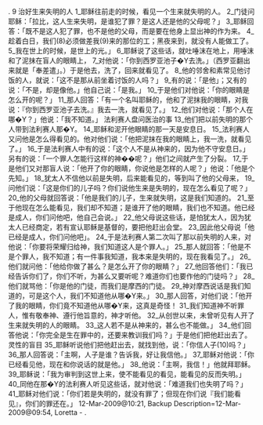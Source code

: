 . 9 
治好生来失明的人 
1_耶稣往前走的时候，看见一个生来就失明的人。 2_门徒问耶稣：「拉比，这人生来失明，是谁犯了罪？是这人还是他的父母呢？」 3_耶稣回答：「既不是这人犯了罪，也不是他的父母，而是要在他身上显出神的作为来。 4_趁着白日，我们(8)必须做差我(9)来的那位的工；黑夜来到，就没有人能做工了。 5_我在世上的时候，是世上的光。」 6_耶稣说了这些话，就吐唾沫在地上，用唾沫和了泥抹在盲人的眼睛上， 7_对他说：「你到西罗亚池子�Y去洗。」（西罗亚翻出来就是「奉差遣」。）于是他去，洗了，回来就看见了。 8_他的邻舍和素常见他讨饭的人，就说：「这不是那从前坐着讨饭的人吗？」 9_有的说：「是他」；又有的说：「不是，却是像他。」他自己说：「是我。」 10_于是他们对他说：「你的眼睛是怎么开的呢？」 11_那人回答：「有一个名叫耶稣的，他和了泥抹我的眼睛，对我说：『你到西罗亚池子去洗。』我去一洗，就看见了。」 12_他们对他说：「那个人在哪�Y？」他说：「我不知道。」 
法利赛人盘问医治的事 
13_他们把以前失明的那个人带到法利赛人那�Y。 14_耶稣和泥开他眼睛的那一天是安息日。 15_法利赛人又问他是怎么得看见的。他对他们说：「他把泥抹在我的眼睛上，我一洗，就看见了。」 16_于是法利赛人中有的说：「这个人不是从神来的，因为他不守安息日。」另有的说：「一个罪人怎能行这样的神��呢？」他们之间就产生了分裂。 17_于是他们又对那盲人说：「他开了你的眼睛，你说他是怎样的人呢？」他说：「他是个先知。」 
18_犹太人不信他以前是失明，后来能看见的，等到叫了他的父母来， 19_问他们说：「这是你们的儿子吗？你们说他生来是失明的，现在怎么看见了呢？」 20_他的父母就回答说：「他是我们的儿子，生来就失明，这是我们知道的。 21_至于他现在怎么能看见，我们却不知道；是谁开了他的眼睛，我们也不知道。他已经是成人，你们问他吧，他自己会说。」 22_他父母说这些话，是怕犹太人，因为犹太人已经商定，若有宣认耶稣是基督的，要把他赶出会堂。 23_因此他父母说「他已经是成人，你们问他吧」。 
24_于是法利赛人第二次叫了那以前失明的人来，对他说：「你要将荣耀归给神，我们知道这人是个罪人。」 25_那人就回答：「他是不是个罪人，我不知道；有一件事我知道，我本来是失明的，现在我看见了。」 26_他们就问他：「他给你做了甚么？是怎么开了你的眼睛？」 27_他回答他们：「我已经告诉你们了，你们不听，为甚么又要听呢？难道你们也要作他的门徒吗？」 28_他们就骂他：「你是他的门徒，而我们是摩西的门徒。 29_神对摩西说话是我们知道的，可是这个人，我们不知道他从哪�Y来。」 30_那人回答，对他们说：「他开了我的眼睛，你们竟不知道他从哪�Y来，这真是奇怪！ 31_我们知道神不听罪人，惟有敬奉神、遵行他旨意的，神才听他。 32_从创世以来，未曾听见有人开了生来就失明的人的眼睛。 33_这人若不是从神来的，甚么也不能做。」 34_他们回答他说：「你完全是生在罪中的，还要来教训我们吗？」于是他们把他赶出去了。 
灵性的盲目 
35_耶稣听说他们把他赶出去，就找到他，说：「你信人子(10)吗？」 36_那人回答说：「主啊，人子是谁？告诉我，好让我信他。」 37_耶稣对他说：「你已经看见他，现在和你说话的就是他。」 38_他说：「主啊，我信！」他就拜耶稣。 39_耶稣说：「我为审判到这世上来，使不能看见的看见，能看见的反而失明。」 
40_同他在那�Y的法利赛人听见这些话，就对他说：「难道我们也失明了吗？」 41_耶稣对他们说：「你们若是失明的，就没有罪了；但现在你们说『我们能看见』，你们的罪还在。」 
12-Mar-2009@10:21, Backup Description=12-Mar-2009@09:54, Loretta - 
.